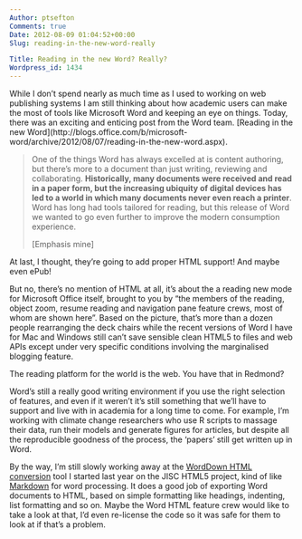 ```yaml
---
Author: ptsefton
Comments: true
Date: 2012-08-09 01:04:52+00:00
Slug: reading-in-the-new-word-really

Title: Reading in the new Word? Really?
Wordpress_id: 1434
---
```


<article itemscope="itemscope" itemtype="http://schema.org/ScholarlyArticle">
While I don’t spend nearly as much time as I used to working on web
publishing systems I am still thinking about how academic users can make
the most of tools like Microsoft Word and keeping an eye on things.
Today, there was an exciting and enticing post from the Word team.
[Reading in the new
Word](http://blogs.office.com/b/microsoft-word/archive/2012/08/07/reading-in-the-new-word.aspx).

> One of the things Word has always excelled at is content authoring,
> but there’s more to a document than just writing, reviewing and
> collaborating. **Historically, many documents were received and read
> in a paper form, but the increasing ubiquity of digital devices has
> led to a world in which many documents never even reach a printer**.
> Word has long had tools tailored for reading, but this release of Word
> we wanted to go even further to improve the modern consumption
> experience.
>
> [Emphasis mine]

At last, I thought, they’re going to add proper HTML support! And maybe
even ePub!

But no, there’s no mention of HTML at all, it’s about the a reading new
mode for Microsoft Office itself, brought to you by “the members of the
reading, object zoom, resume reading and navigation pane feature crews,
most of whom are shown here”. Based on the picture, that’s more than a
dozen people rearranging the deck chairs while the recent versions of
Word I have for Mac and Windows still can’t save sensible clean HTML5 to
files and web APIs except under very specific conditions involving the
marginalised blogging feature.

The reading platform for the world is the web. You have that in Redmond?

Word’s still a really good writing environment if you use the right
selection of features, and even if it weren’t it’s still something that
we’ll have to support and live with in academia for a long time to come.
For example, I’m working with climate change researchers who use R
scripts to massage their data, run their models and generate figures for
articles, but despite all the reproducible goodness of the process, the
‘papers’ still get written up in Word.

By the way, I’m still slowly working away at the [WordDown HTML
conversion](http://ptsefton.com/2011/10/18/worddown-word-to-html5-conversion-tool.htm)
tool I started last year on the JISC HTML5 project, kind of like
[Markdown](http://daringfireball.net/projects/markdown/) for word
processing. It does a good job of exporting Word documents to HTML,
based on simple formatting like headings, indenting, list formatting and
so on. Maybe the Word HTML feature crew would like to take a look at
that, I’d even re-license the code so it was safe for them to look at if
that’s a problem.

</article>

